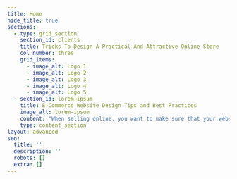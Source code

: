 ```yaml
---
title: Home
hide_title: true
sections:
  - type: grid_section
    section_id: clients
    title: Tricks To Design A Practical And Attractive Online Store
    col_number: three
    grid_items:
      - image_alt: Logo 1
      - image_alt: Logo 2
      - image_alt: Logo 3
      - image_alt: Logo 4
      - image_alt: Logo 5
  - section_id: lorem-ipsum
    title: E-Commerce Website Design Tips and Best Practices
    image_alt: lorem-ipsum
    content: "When selling online, you want to make sure that your website\nreflects your personality and what you do.\_However, it's your chance to\nimpress your customers, and if you do it right, you can make a lasting\nimpact.\_\n\nThat's why\_*designing a\_practical and\nattractive\_online store is*\_one of the most important things you\nneed to do right\_when starting an online business.\_There are many\nother business tips and tricks that you can easily get help from.\n\nThese days, customers are more careful than ever to choose\nthe brands they want to buy from.\_Since there are unlimited options and\nmany brands and online stores that offer products and services to their\ncustomers, any harassment, interference and negative user experience can\nnegatively affect their decision making enough.\n\nWhether it's serving a chic restaurant or Apple's latest\nproduct, people seem to like things that are beautifully designed.\_The\nsame is true of websites, especially\_e-commerce.\_As a result, if you\ndo not [organic website traffic and real visitors](https://www.targetedwebtraffic.com/what-does-it-mean-to-buy-organic-website-traffic/) provide the best website design to your\nvisitors and do not package your products well, you will surely fail.\n\nFunctional\_and attractive\_online store design has\_always\nplayed a key role in a successful online sales and marketing strategy.\_The\nreason for this is that beautiful design and a great color palette can increase\nthe perceived value of your products.\_But why\_design a\_practical\nand attractive\_online store\_can increase the conversion rate of users\nto your site customers?\_The answer to this question is given in detail in\nthis article.\n\n\_\n\nTable of Contents\n\nImproves the level of entertainment and customer\nattraction on the website\n\nIt is important to keep customers on the website while they\nare doing something, especially if they want to make a purchase from\nyou.\_You need to know that when a customer enters your store website, they\nresearch, compare products, and then decide whether to buy or not.\n\nIf they encounter any negative user experience in this way,\nthe connection and entertainment of the user with the website will be cut\noff.\_\n\nTherefore, your store website should be designed to\nanticipate the movement and work that the customer wants to do in the next step\nand make this process simple and fast for them.\_In this way, you drive\nmore customers to buy on your website.\n\n## Make Sure Your Customers&#xA;Stay On Your Website\n\nDesigning a functional, attractive and beautiful online\nstore is about making the user feel attractive and functional on the\nsite.\_For example, when you use a website that seems to know exactly what\nyou want to see and achieve, it creates a great user experience and therefore\nyou are more eager to stay on that site.\n\nThis is a great and powerful competitive advantage that will\nhelp you beat your competitors and therefore customers will want to pay more on\nyour website.\n\n## Reduce Customer Traffic To&#xA;Your Website\n\nIf a website has a high customer turnover rate, there may be\na variety of reasons why their customers leave early.\_First of all, this\ncan be an accidental click that cannot be stopped.\_\n\nOther reasons could be that the web page is not working\nproperly, the page loading speed is slow,\_there is a\_404 error, or\nthe layout of the website does not match the tools that customers are using, so\nthe customer is leaving quickly.\_\n\nIf these problems exist, the web page in question will not\nbe able to deliver what the customer wants and achieve its business goal.\n\nIn designing a practical, attractive, and identity-based\nonline store, not only is there no error, but it matches any tool the customer\nuses.\_This way, customers can easily search the page and get the\ninformation they want.\n\n## Improved website\_SEO and&#xA;Drive website Traffic to Your site\n\nJust like your business, Google's search engine wants to\ngive people the best experience possible.\_They provide users with the best\nand most relevant answers possible.\_Google's algorithms look for signals\nand indications as to whether a website is consistent with the user search term\nand whether it can provide a great user experience.\n\nA practical and attractive online store design can\ninclude\_online store\_SEO\_factors\_based on which Google\ndecides what ranking to consider for that website.\_The placement of\nkeywords along the web page is also very important.\_\n\nGoogle reviews and evaluates the features of the website in\nquestion, including\_internal\_linking, signals that indicate there is\na good search on the\_website, as well as user behavioral signals such as\nwebsite clicks and personalized options, and so on.\n\nResult\n\nBuilding and designing a website is a very difficult and\nchallenging task but building and designing a practical and attractive online\nstore also has its own challenges and difficulties.\_Therefore, it is\nbetter to leave this task to a professional institute of web design.\_\n\nRasht Us tad Web Design Company is at the service of\ncustomers in this field and can\_provide\_store\_site design\_with\nfull facilities and in accordance with international standards for its dear\ncustomers.\n\nOur services in webmaster for website design province are\nas follows:\n\n## ·\_\_\_\_\_\_\_&#xA;Website Design Tactics with&#xA;Identity to Communicate with Visitors\n\nThank you for being with the\_*webmaster website*\_until\nthe end of the article.\_We hope you enjoy reading this article.\_Also,\nthe items and tips in this article are related to 4 tricks for designing a\npractical and attractive online store;\_It is informative, attractive,\nuseful and practical for you.\_\n\nYou can feel free to study Related Articles more about\_digital\nmarketing,\_Internet advertising,\_content production\_,\_content\nmarketing\_, web design and other related content to link articles below\nprovide is taken, visit here: <https://groups.google.com/g/targeted-visitors/c/dEbl4s5SQqc>\n\n\_![](https://www.targetedwebtraffic.com/wp-content/uploads/2021/11/What-is-organic-traffic-Definition.jpg)\n"
    type: content_section
layout: advanced
seo:
  title: ''
  description: ''
  robots: []
  extra: []
---
```

